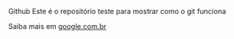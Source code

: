 Github
Este é o repositório teste para mostrar como o git funciona

Saiba mais em [google.com.br](https://google.com.br)